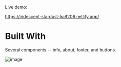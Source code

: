 Live demo:

https://iridescent-stardust-5a8206.netlify.app/

# Built With
Several components -- info, about, footer, and buttons.

![image](https://user-images.githubusercontent.com/26408789/232809199-7aa9401b-ab5f-4702-a6da-8e6e842debfd.png)
